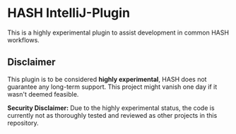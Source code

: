 # HASH IntelliJ-Plugin

This is a highly experimental plugin to assist development in common HASH workflows.

## Disclaimer

This plugin is to be considered **highly experimental**, HASH does not guarantee any long-term support. This project might vanish one day if it wasn't deemed feasible.

**Security Disclaimer:** Due to the highly experimental status, the code is currently not as thoroughly tested and reviewed as other projects in this repository.

